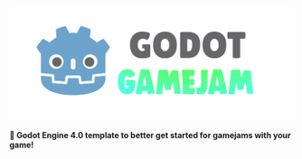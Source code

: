 ![godot-gamejam](logo.png)

**🤖 Godot Engine 4.0 template to better get started for gamejams with your game!**
